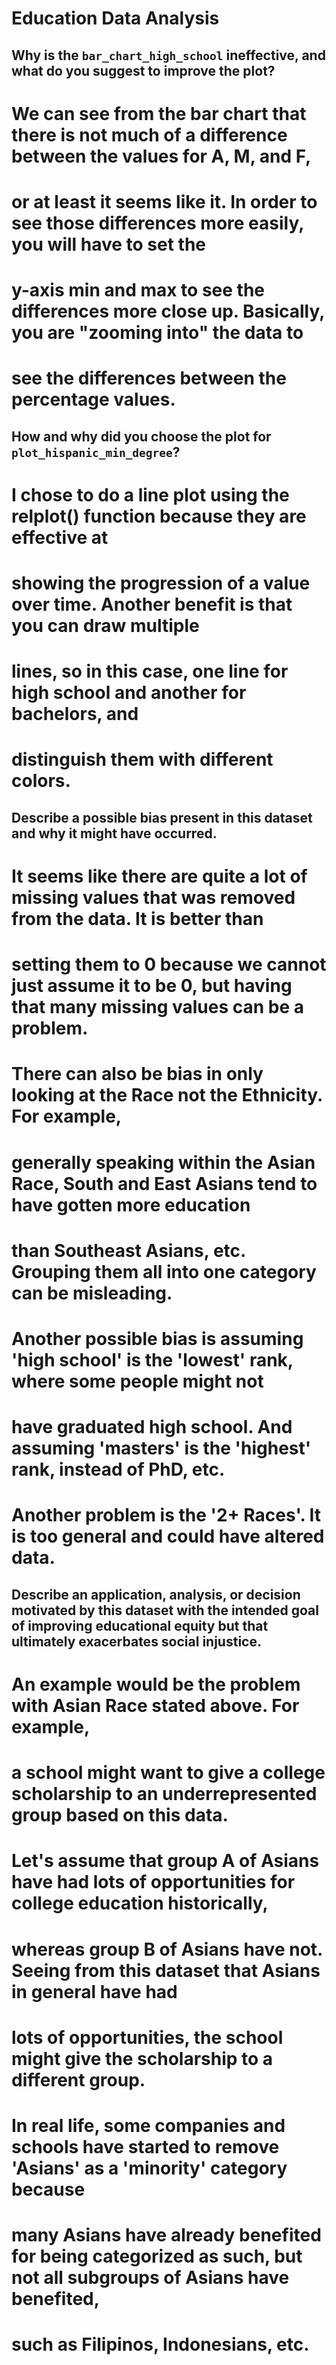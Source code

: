 # Education Data Analysis

## Why is the `bar_chart_high_school` ineffective, and what do you suggest to improve the plot?
# We can see from the bar chart that there is not much of a difference between the values for A, M, and F, 
# or at least it seems like it. In order to see those differences more easily, you will have to set the 
# y-axis min and max to see the differences more close up. Basically, you are "zooming into" the data to
# see the differences between the percentage values. 


## How and why did you choose the plot for `plot_hispanic_min_degree`?
# I chose to do a line plot using the relplot() function because they are effective at 
# showing the progression of a value over time. Another benefit is that you can draw multiple 
# lines, so in this case, one line for high school and another for bachelors, and 
# distinguish them with different colors.


## Describe a possible bias present in this dataset and why it might have occurred.
# It seems like there are quite a lot of missing values that was removed from the data. It is better than 
# setting them to 0 because we cannot just assume it to be 0, but having that many missing values can be a problem.
# There can also be bias in only looking at the Race not the Ethnicity. For example, 
# generally speaking within the Asian Race, South and East Asians tend to have gotten more education
# than Southeast Asians, etc. Grouping them all into one category can be misleading. 
# Another possible bias is assuming 'high school' is the 'lowest' rank, where some people might not
# have graduated high school. And assuming 'masters' is the 'highest' rank, instead of PhD, etc.
# Another problem is the '2+ Races'. It is too general and could have altered data. 


## Describe an application, analysis, or decision motivated by this dataset with the intended goal of improving educational equity but that ultimately exacerbates social injustice.
# An example would be the problem with Asian Race stated above. For example, 
# a school might want to give a college scholarship to an underrepresented group based on this data.
# Let's assume that group A of Asians have had lots of opportunities for college education historically, 
# whereas group B of Asians have not. Seeing from this dataset that Asians in general have had 
# lots of opportunities, the school might give the scholarship to a different group.
# In real life, some companies and schools have started to remove 'Asians' as a 'minority' category because
# many Asians have already benefited for being categorized as such, but not all subgroups of Asians have benefited, 
# such as Filipinos, Indonesians, etc.


